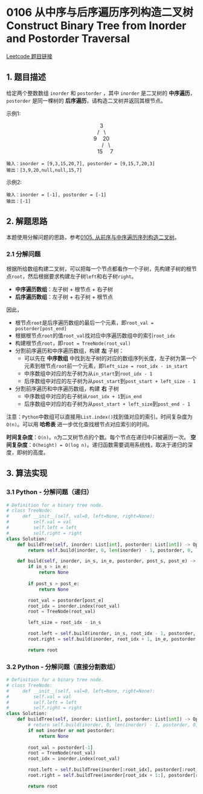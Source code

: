 # 0106 从中序与后序遍历序列构造二叉树 Construct Binary Tree from Inorder and Postorder Traversal
[Leetcode 题目链接](https://leetcode.com/problems/construct-binary-tree-from-inorder-and-postorder-traversal/description/)

## 1. 题目描述
给定两个整数数组 `inorder` 和 `postorder` ，其中 `inorder` 是二叉树的 **中序遍历**， `postorder` 是同一棵树的 **后序遍历**，请构造二叉树并返回其根节点。

示例1:
<center> 3 </center>
<center>/&nbsp;&nbsp;&nbsp;\</center>
<center>9&nbsp;&nbsp;&nbsp;&nbsp;20</center>
<center>&nbsp;&nbsp;&nbsp;&nbsp;&nbsp;&nbsp;/&nbsp;&nbsp;&nbsp;\</center>
<center>&nbsp;&nbsp;&nbsp;&nbsp;&nbsp;15&nbsp;&nbsp;&nbsp;&nbsp;&nbsp;7</center>

```
输入：inorder = [9,3,15,20,7], postorder = [9,15,7,20,3]
输出：[3,9,20,null,null,15,7]
```

示例2:
```
输入：inorder = [-1], postorder = [-1]
输出：[-1]
```

## 2. 解题思路

本题使用分解问题的思路，参考[0105. 从前序与中序遍历序列构造二叉树](/leetcode/0105_从前序与中序遍历序列构造二叉树.md)。

### 2.1 分解问题
根据所给数组构建二叉树，可以把每一个节点都看作一个子树，先构建子树的根节点`root`，然后根据要求构建左子树`left`和右子树`right`。

- **中序遍历数组**：左子树 + 根节点 + 右子树
- **后序遍历数组**：左子树 + 右子树 + 根节点

因此，
- 根节点`root`是后序遍历数组的最后一个元素，即`root_val = postorder[post_end]`
- 根据根节点`root`的值`root_val`找对应中序遍历数组中的索引`root_idx`
- 构建根节点`root`，即`root = TreeNode(root_val)`
- 分割前序遍历和中序遍历数组，构建 **左** 子树：
  - 可以先在 **中序数组** 中找到左子树的对应的数组序列长度，左子树为第一个元素到根节点`root`前一个元素，即`left_size = root_idx - in_start`
  - 中序数组中对应的左子树为从`in_start`到`root_idx - 1`
  - 后序数组中对应的左子树为从`post_start`到`post_start + left_size - 1`
- 分割前序遍历和中序遍历数组，构建 **右** 子树
  - 中序数组中对应的右子树从`root_idx + 1`到`in_end`
  - 后序数组中对应的右子树为从`post_start + left_size`到`post_end - 1`

注意：`Python`中数组可以直接用`List.index()`找到值对应的索引。时间复杂度为`O(n)`。可以用 **哈希表** 进一步优化查找根节点对应索引的时间。

**时间复杂度**：`O(n)`。`n`为二叉树节点的个数。每个节点在递归中只被遍历一次。
**空间复杂度**：`O(height) = O(log n)`。递归函数需要调用系统栈，取决于递归的深度，即树的高度。

## 3. 算法实现
### 3.1 Python - 分解问题（递归）
```Python
# Definition for a binary tree node.
# class TreeNode:
#     def __init__(self, val=0, left=None, right=None):
#         self.val = val
#         self.left = left
#         self.right = right
class Solution:
    def buildTree(self, inorder: List[int], postorder: List[int]) -> Optional[TreeNode]:
        return self.build(inorder, 0, len(inorder) - 1, postorder, 0, len(postorder) - 1)

    def build(self, inorder, in_s, in_e, postorder, post_s, post_e) -> TreeNode:
        if in_s > in_e:
            return None
        
        if post_s > post_e:
            return None

        root_val = postorder[post_e]
        root_idx = inorder.index(root_val)
        root = TreeNode(root_val)

        left_size = root_idx - in_s

        root.left = self.build(inorder, in_s, root_idx - 1, postorder, post_s, post_s + left_size - 1)
        root.right = self.build(inorder, root_idx + 1, in_e, postorder, post_s + left_size, post_e - 1)

        return root
```

### 3.2 Python - 分解问题（直接分割数组）
```Python
# Definition for a binary tree node.
# class TreeNode:
#     def __init__(self, val=0, left=None, right=None):
#         self.val = val
#         self.left = left
#         self.right = right
class Solution:
    def buildTree(self, inorder: List[int], postorder: List[int]) -> Optional[TreeNode]:
        # return self.build(inorder, 0, len(inorder) - 1, postorder, 0, len(postorder) - 1)
        if not inorder or not postorder:
            return None
        
        root_val = postorder[-1]
        root = TreeNode(root_val)
        root_idx = inorder.index(root_val)

        root.left = self.buildTree(inorder[:root_idx], postorder[:root_idx])
        root.right = self.buildTree(inorder[root_idx + 1:], postorder[root_idx: -1])

        return root
```